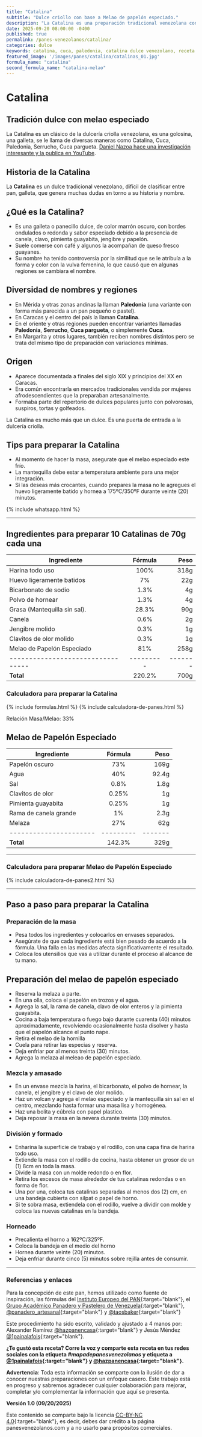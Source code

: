 ```yaml
---
title: "Catalina"
subtitle: "Dulce criollo con base a Melao de papelón especiado."
description: "La Catalina es una preparación tradicional venezolana conocida también como Cuca, Paledonia, Serrucho o Cuca pargueta."
date: 2025-09-20 08:00:00 -0400
published: true
permalink: /panes-venezolanos/catalina/
categories: dulce
keywords: catalina, cuca, paledonia, catalina dulce venezolano, receta de catalina, receta catalina
featured_image: '/images/panes/catalina/catalinas_01.jpg'
formula_name: "catalina"
second_formula_name: "catalina-melao"
---
```


# Catalina

## Tradición dulce con melao especiado

La Catalina es un clásico de la dulcería criolla venezolana, es una golosina, una galleta, se le llama de diversas maneras como Catalina, Cuca, Paledonia, Serrucho, Cuca pargueta. [Daniel Nazoa hace una investigación interesante y la publica en YouTube](https://www.youtube.com/watch?v=cxGUgiAxQZk).

## Historia de la Catalina

La **Catalina** es un dulce tradicional venezolano, difícil de clasificar entre pan, galleta, que genera muchas dudas en torno a su historia y nombre.

## ¿Qué es la Catalina?

* Es una galleta o panecillo dulce, de color marrón oscuro, con bordes ondulados o redonda y sabor especiado debido a la presencia de canela, clavo, pimienta guayabita, jengibre y papelón.
* Suele comerse con café y algunos la acompañan de queso fresco guayanes.
* Su nombre ha tenido controversia por la similitud que se le atribuía a la forma y color con la vulva femenina, lo que causó que en algunas regiones se cambiara el nombre.

## Diversidad de nombres y regiones

* En Mérida y otras zonas andinas la llaman **Paledonia** (una variante con forma más parecida a un pan pequeño o pastel).
* En Caracas y el centro del país la llaman **Catalina**.
* En el oriente y otras regiones pueden encontrar variantes llamadas **Paledonia**, **Serrucho**, **Cuca pargueta**, o simplemente **Cuca**.
* En Margarita y otros lugares, también reciben nombres distintos pero se trata del mismo tipo de preparación con variaciones mínimas.

## Origen

* Aparece documentada a finales del siglo XIX y principios del XX en Caracas.
* Era común encontrarla en mercados tradicionales vendida por mujeres afrodescendientes que la preparaban artesanalmente.
* Formaba parte del repertorio de dulces populares junto con polvorosas, suspiros, tortas y golfeados.

La Catalina es mucho más que un dulce. Es una puerta de entrada a la dulcería criolla.

## Tips para preparar la Catalina

- Al momento de hacer la masa, asegurate que el melao especiado este frío.  
- La mantequilla  debe estar a temperatura ambiente para una mejor integración.
- Si las deseas más crocantes, cuando prepares la masa no le agregues el huevo ligeramente batido y hornea a 175ºC/350ºF durante veinte (20) minutos.

{% include whatsapp.html %}

---

## Ingredientes para preparar 10 Catalinas de 70g cada una

| Ingrediente                     | Fórmula | Peso  |
|---------------------------------|:-------:|------:|
| Harina todo uso                 |  100%   |  318g |
| Huevo ligeramente batidos       |    7%   |   22g |
| Bicarbonato de sodio            |  1.3%   |    4g |
| Polvo de hornear                |  1.3%   |    4g |
| Grasa (Mantequilla sin sal).    | 28.3%   |   90g |
| Canela                          |   0.6%  |    2g |
| Jengibre molido                 |  0.3%   |    1g |
| Clavitos de olor molido         |  0.3%   |    1g |
| Melao de Papelón Especiado      |   81%   |  258g |
|---------------------------------|---------|-------|
| **Total**                       |  220.2% |  700g |

### Calculadora para preparar la Catalina

{% include formulas.html %}
{% include calculadora-de-panes.html %}

Relación Masa/Melao: 33%

## Melao de Papelón Especiado

| Ingrediente          | Fórmula | Peso  |
|----------------------|:-------:|------:|
| Papelón oscuro       |   73%   |  169g |
| Agua                 |   40%   | 92.4g |
| Sal                  |  0.8%   |  1.8g |
| Clavitos de olor     |  0.25%  |    1g |
| Pimienta guayabita   |  0.25%  |    1g |
| Rama de canela grande|    1%   |  2.3g |
| Melaza               |   27%   |   62g |
|----------------------|---------|-------|
| **Total**            | 142.3%  |  329g |

---

### Calculadora para preparar Melao de Papelón Especiado

{% include calculadora-de-panes2.html %}

---

## Paso a paso para preparar la Catalina

### Preparación de la masa

- Pesa todos los ingredientes y colocarlos en envases separados.
- Asegúrate de que cada ingrediente está bien pesado de acuerdo a la fórmula. Una falla en las medidas afecta significativamente el resultado.
- Coloca los utensilios que vas a utilizar durante el proceso al alcance de tu mano.

## Preparación del melao de papelón especiado
- Reserva la melaza a parte.
- En una olla, coloca el papelón en trozos y el agua.
- Agrega la sal, la rama de canela, clavo de olor enteros y la pimienta guayabita.
- Cocina a baja temperatura o fuego bajo durante cuarenta (40) minutos aproximadamente, revolviendo ocasionalmente hasta disolver y hasta que el papelón alcance el punto nape.
- Retira el melao de la hornilla 
- Cuela para retirar las especias y reserva.
- Deja enfriar por al menos treinta (30) minutos.
- Agrega la melaza al meleao de papelón especiado.

### Mezcla y amasado

- En un envase mezcla la harina, el bicarbonato, el polvo de hornear, la canela, el jengibre y el clavo de olor molido.
- Haz un volcan y agrega el melao especiado y la mantequilla sin sal en el centro, mezclando hasta formar una masa lisa y homogénea.
- Haz una bolita y cúbrela con papel plastico.
- Deja reposar la masa en la nevera durante treinta (30) minutos.

### División y formado

- Enharina la superficie de trabajo y el rodillo, con una capa fina de harina todo uso.
- Extiende la masa con el rodillo de cocina, hasta obtener un grosor de un (1) ßcm en toda la masa.
- Divide la masa con un molde redondo o en flor.
- Retira los excesos de masa alrededor de tus catalinas redondas o en forma de flor.
- Una por una, coloca tus catalinas separadas al menos dos (2) cm, en una bandeja cubierta con silpat o papel de horno.
- Si te sobra masa, extiendela con el rodillo, vuelve a dividir con molde y coloca las nuevas catalinas en la bandeja.

### Horneado

- Precalienta el horno a 162ºC/325ºF.
- Coloca la bandeja en el medio del horno
- Hornea durante veinte (20) minutos.
- Deja enfriar durante cinco (5) minutos sobre rejilla antes de consumir.

---

### Referencias y enlaces

Para la concepción de este pan, hemos utilizado como fuente de inspiración, las fórmulas del [Instituto Europeo del PAN]{:target="blank"}, el [Grupo Académico Panadero y Pastelero de Venezuela]{:target="blank"}, [@panadero_artesanal]{:target="blank"} y [@taosbaker]{:target="blank"}

Este procedimiento ha sido escrito, validado y ajustado a 4 manos por: Alexander Ramírez [@hazpanencasa]{:target="blank"} y Jesús Méndez [@1painalafois]{:target="blank"}.

**¿Te gustó esta receta? Corre la voz y comparte esta receta en tus redes sociales con la etiqueta _#mapadepanesvenezolanos_ y etiqueta a [@1painalafois]{:target="blank"} y [@hazpanencasa]{:target="blank"}.**

**Advertencia**: Toda esta información se comparte con la ilusión de dar a conocer nuestras preparaciones con un enfoque casero. Este trabajo está en progreso y sabremos agradecer cualquier colaboración para mejorar, completar y/o complementar la información que aquí se presenta.

__Versión 1.0 (09/20/2025)__

Este contenido se comparte bajo la licencia [CC-BY-NC 4.0](https://creativecommons.org/licenses/by-nc/4.0/deed.es){:target="blank"}, es decir, debes dar crédito a la página panesvenezolanos.com y a no usarlo para propósitos comerciales.

[@hazpanencasa]: https://www.instagram.com/hazpanencasa
[@1painalafois]: https://www.instagram.com/1painalafois
[@dunitasbakery]: https://www.instagram.com/dunitasbakery
[@farinaelievito]: https://www.instagram.com/farinaelievito
[@algosevaacocinar]: https://www.instagram.com/algosevaacocinar
[@luisagonzalezp]: https://www.instagram.com/luisagonzalezp
[Instituto Europeo del PAN]: https://escuelaiepan.com/
[Grupo Académico Panadero y Pastelero de Venezuela]: https://gappvzla.com/
[@panadero_artesanal]: http://www.instagram.com/panadero_artesanal
[@taosbaker]: http://www.instagram.com/taosbaker
[@elgatogolosoblog]: http://www.instagram.com/elgatogolosoblog
[@steconstance]: http://www.instagram.com/steconstance
